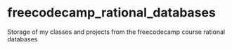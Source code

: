 # freecodecamp_rational_databases
Storage of my classes and projects from the freecodecamp course rational databases
